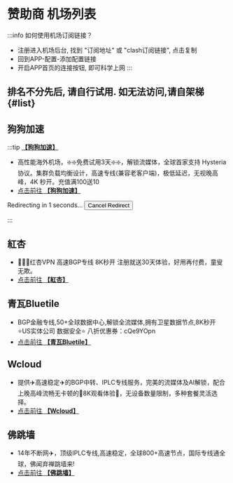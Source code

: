 
# 赞助商 机场列表

:::info 如何使用机场订阅链接？
- 注册进入机场后台, 找到 "订阅地址" 或 "clash订阅链接", 点击复制
- 回到APP-配置-添加配置链接
- 开启APP首页的连接按钮, 即可科学上网
:::

## 排名不分先后, 请自行试用. 如无法访问,请自架梯  {#list}

<!-- ISP START -->
## 狗狗加速
:::tip [**【狗狗加速】**](https://1.x31415926.top/redir?i=3eb)

- 高性能海外机场，❇️❇️免费试用3天❇️❇️，解锁流媒体，全球首家支持 Hysteria 协议。集群负载均衡设计，高速专线(兼容老客户端)，极低延迟，无视晚高峰，4K 秒开。充值满100送10
- [点击前往 **【狗狗加速】**](https://1.x31415926.top/redir?i=3eb)
<p>Redirecting in <span id="countdown" href="/newuser">1</span> seconds... <button id="cancelRedirect">Cancel Redirect</button></p>

:::
    
## 紅杏
- 🎉🎉🎉红杏VPN  高速BGP专线 8K秒开 注册就送30天体验，好用再付费，童叟无欺。
- [点击前往 **【紅杏】**](https://1.x31415926.top/redir?i=3fb)


## 青瓦Bluetile
- BGP金融专线,50+全球数据中心,解锁全流媒体,拥有卫星数据节点,8K秒开 ⭐US实体公司 数据安全⭐ 八折优惠券：cQe9YOpn
- [点击前往 **【青瓦Bluetile】**](https://1.x31415926.top/redir?i=421)


## Wcloud
- 提供✈️高速稳定✈️的BGP中转、IPLC专线服务，完美的流媒体及AI解锁，配合上晚高峰流畅无卡顿的🏰8K观看体验🏰，无设备数量限制，多种套餐灵活选择。
- [点击前往 **【Wcloud】**](https://1.x31415926.top/redir?i=424)


## 佛跳墙
- 14年不断网✈️，顶级IPLC专线,高速稳定，全球800+高速节点，国际专线通全球，佛闻弃禅跳墙来!
- [点击前往 **【佛跳墙】**](https://1.x31415926.top/redir?i=3fc)


<!-- ISP END -->

<script>
export default {
  mounted() {
    // 通过动态加载外部 JS 文件
    const script = document.createElement('script');
    script.src = '/js/sponsor.js?v=250417';
    document.body.appendChild(script);
  }
}
</script>
